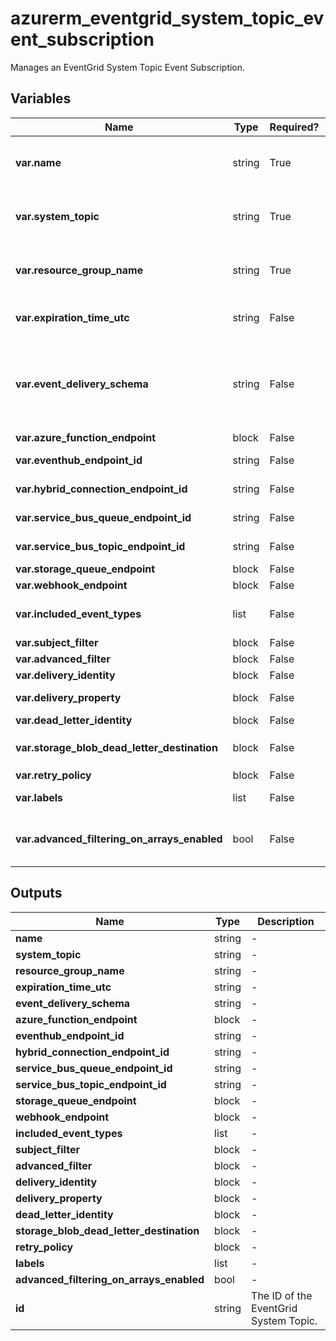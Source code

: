 # azurerm_eventgrid_system_topic_event_subscription

Manages an EventGrid System Topic Event Subscription.

## Variables

| Name | Type | Required? | Default  | possible values | Description |
| ---- | ---- | --------- | -------- | ----------- | ----------- |
| **var.name** | string | True | -  |  -  | The name which should be used for this Event Subscription. Changing this forces a new Event Subscription to be created. | 
| **var.system_topic** | string | True | -  |  -  | The System Topic where the Event Subscription should be created in. Changing this forces a new Event Subscription to be created. | 
| **var.resource_group_name** | string | True | -  |  -  | The name of the Resource Group where the System Topic exists. Changing this forces a new Event Subscription to be created. | 
| **var.expiration_time_utc** | string | False | -  |  -  | Specifies the expiration time of the event subscription (Datetime Format `RFC 3339`). | 
| **var.event_delivery_schema** | string | False | `EventGridSchema`  |  `EventGridSchema`, `CloudEventSchemaV1_0`, `CustomInputSchema`  | Specifies the event delivery schema for the event subscription. Possible values include: `EventGridSchema`, `CloudEventSchemaV1_0`, `CustomInputSchema`. Defaults to `EventGridSchema`. Changing this forces a new resource to be created. | 
| **var.azure_function_endpoint** | block | False | -  |  -  | An `azure_function_endpoint` block. | 
| **var.eventhub_endpoint_id** | string | False | -  |  -  | Specifies the id where the Event Hub is located. | 
| **var.hybrid_connection_endpoint_id** | string | False | -  |  -  | Specifies the id where the Hybrid Connection is located. | 
| **var.service_bus_queue_endpoint_id** | string | False | -  |  -  | Specifies the id where the Service Bus Queue is located. | 
| **var.service_bus_topic_endpoint_id** | string | False | -  |  -  | Specifies the id where the Service Bus Topic is located. | 
| **var.storage_queue_endpoint** | block | False | -  |  -  | A `storage_queue_endpoint` block. | 
| **var.webhook_endpoint** | block | False | -  |  -  | A `webhook_endpoint` block. | 
| **var.included_event_types** | list | False | -  |  -  | A list of applicable event types that need to be part of the event subscription. | 
| **var.subject_filter** | block | False | -  |  -  | A `subject_filter` block. | 
| **var.advanced_filter** | block | False | -  |  -  | A `advanced_filter` block. | 
| **var.delivery_identity** | block | False | -  |  -  | A `delivery_identity` block. | 
| **var.delivery_property** | block | False | -  |  -  | One or more `delivery_property` blocks. | 
| **var.dead_letter_identity** | block | False | -  |  -  | A `dead_letter_identity` block. | 
| **var.storage_blob_dead_letter_destination** | block | False | -  |  -  | A `storage_blob_dead_letter_destination` block. | 
| **var.retry_policy** | block | False | -  |  -  | A `retry_policy` block. | 
| **var.labels** | list | False | -  |  -  | A list of labels to assign to the event subscription. | 
| **var.advanced_filtering_on_arrays_enabled** | bool | False | `False`  |  -  | Specifies whether advanced filters should be evaluated against an array of values instead of expecting a singular value. Defaults to `false`. | 



## Outputs

| Name | Type | Description |
| ---- | ---- | --------- | 
| **name** | string  | - | 
| **system_topic** | string  | - | 
| **resource_group_name** | string  | - | 
| **expiration_time_utc** | string  | - | 
| **event_delivery_schema** | string  | - | 
| **azure_function_endpoint** | block  | - | 
| **eventhub_endpoint_id** | string  | - | 
| **hybrid_connection_endpoint_id** | string  | - | 
| **service_bus_queue_endpoint_id** | string  | - | 
| **service_bus_topic_endpoint_id** | string  | - | 
| **storage_queue_endpoint** | block  | - | 
| **webhook_endpoint** | block  | - | 
| **included_event_types** | list  | - | 
| **subject_filter** | block  | - | 
| **advanced_filter** | block  | - | 
| **delivery_identity** | block  | - | 
| **delivery_property** | block  | - | 
| **dead_letter_identity** | block  | - | 
| **storage_blob_dead_letter_destination** | block  | - | 
| **retry_policy** | block  | - | 
| **labels** | list  | - | 
| **advanced_filtering_on_arrays_enabled** | bool  | - | 
| **id** | string  | The ID of the EventGrid System Topic. | 